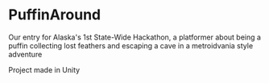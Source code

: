 # PuffinAround
Our entry for Alaska's 1st State-Wide Hackathon, a platformer about being a puffin collecting lost feathers and escaping a cave in a metroidvania style adventure

Project made in Unity
